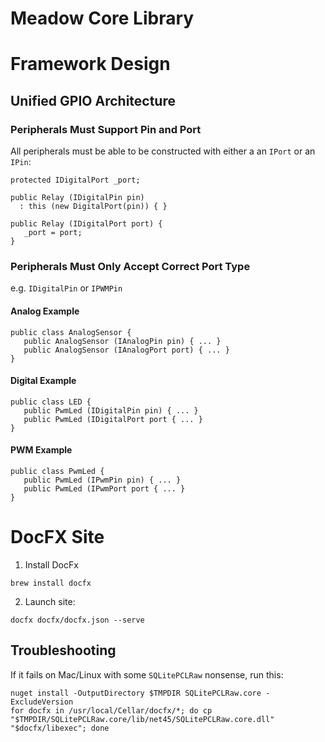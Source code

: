 # Meadow Core Library

# Framework Design

## Unified GPIO Architecture

### Peripherals Must Support Pin and Port

All peripherals must be able to be constructed with either a an `IPort` or an `IPin`:

```
protected IDigitalPort _port;

public Relay (IDigitalPin pin) 
  : this (new DigitalPort(pin)) { }

public Relay (IDigitalPort port) {
   _port = port;
}
```


### Peripherals Must Only Accept Correct Port Type

e.g. `IDigitalPin` or `IPWMPin`

#### Analog Example

```
public class AnalogSensor {
   public AnalogSensor (IAnalogPin pin) { ... }
   public AnalogSensor (IAnalogPort port) { ... }
}
```
#### Digital Example

```
public class LED {
   public PwmLed (IDigitalPin pin) { ... }
   public PwmLed (IDigitalPort port { ... }
}
```
#### PWM Example

```
public class PwmLed {
   public PwmLed (IPwmPin pin) { ... }
   public PwmLed (IPwmPort port { ... }
}
```

# DocFX Site

1. Install DocFx
  
  ```
  brew install docfx
  ```
  
2. Launch site:
  
  ```
  docfx docfx/docfx.json --serve
  ```
  
## Troubleshooting

If it fails on Mac/Linux with some `SQLitePCLRaw` nonsense, run this:

```
nuget install -OutputDirectory $TMPDIR SQLitePCLRaw.core -ExcludeVersion
for docfx in /usr/local/Cellar/docfx/*; do cp "$TMPDIR/SQLitePCLRaw.core/lib/net45/SQLitePCLRaw.core.dll" "$docfx/libexec"; done
```